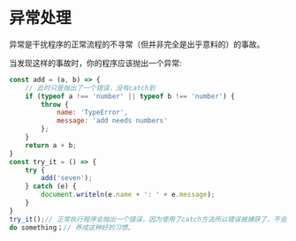 # 异常处理

异常是干扰程序的正常流程的不寻常（但并非完全是出乎意料的）的事故。

当发现这样的事故时，你的程序应该抛出一个异常:

```javascript
const add = (a, b) => {
    // 此时只是抛出了一个错误，没有catch到
    if (typeof a !== 'number' || typeof b !== 'number') {
        throw {
            name: 'TypeError',
            message: 'add needs numbers'
        };
    }
    return a + b;
}
const try_it = () => {
    try {
        add('seven');
    } catch (e) {
        document.writeln(e.name + ': ' + e.message);
    }
}
try_it();// 正常执行程序会抛出一个错误，因为使用了catch方法所以错误被捕获了，不会中断余下代码的执行.
do something；// 养成这种好的习惯。
```

